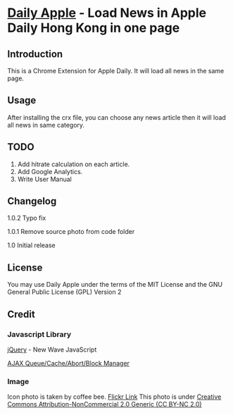 [Daily Apple](http://linc01n.github.com/Daily-Apple/) - Load News in Apple Daily Hong Kong in one page
============================================================

Introduction
------------

This is a Chrome Extension for Apple Daily. It will load all news in the same page.

Usage
-----

After installing the crx file, you can choose any news article then it will load all news in same category.

TODO
----

1. Add hitrate calculation on each article.
2. Add Google Analytics.
3. Write User Manual

Changelog
---------

1.0.2   Typo fix

1.0.1	Remove source photo from code folder

1.0		Initial release

License
-------

You may use Daily Apple under the terms of the MIT License and the GNU General Public License (GPL) Version 2

Credit
------

### Javascript Library

[jQuery](http://jquery.com/) - New Wave JavaScript

[AJAX Queue/Cache/Abort/Block Manager](http://www.protofunc.com/scripts/jquery/ajaxManager/)

### Image
Icon photo is taken by coffee bee.
[Flickr Link](http://www.flickr.com/photos/coffee_bee/4042343280/)
This photo is under [Creative Commons Attribution-NonCommercial 2.0 Generic (CC BY-NC 2.0)](http://creativecommons.org/licenses/by-nc/2.0/)
